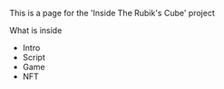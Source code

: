 This is a page for the 'Inside The Rubik's Cube' project

What is inside
- Intro
- Script
- Game
- NFT
